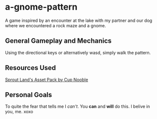 # a-gnome-pattern
A game inspired by an encounter at the lake with my partner and our dog where we encountered a rock maze and a gnome.  

## General Gameplay and Mechanics
Using the directional keys or alternatively wasd, simply walk the pattern.

## Resources Used
[Sprout Land's Asset Pack by Cup Nooble](https://cupnooble.itch.io/sprout-lands-asset-pack)

## Personal Goals
To quite the fear that tells me I *can't*. You **can** and **will** do this. I belive in you, me. xoxo 

